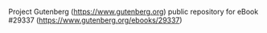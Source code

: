 Project Gutenberg (https://www.gutenberg.org) public repository for eBook #29337 (https://www.gutenberg.org/ebooks/29337)

